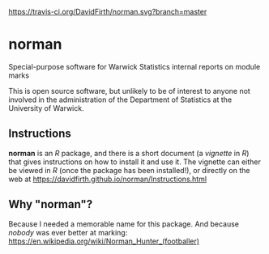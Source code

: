 https://travis-ci.org/DavidFirth/norman.svg?branch=master
# norman
Special-purpose software for Warwick Statistics internal reports on module marks

This is open source software, but unlikely to be of interest to anyone not involved 
in the administration of the Department of Statistics at the University of Warwick.

## Instructions

**norman** is an _R_ package, and there is a short document (a _vignette_ in _R_) that gives instructions on how to 
install it and use it.  The vignette can either be viewed in _R_ (once the package
has been installed!), or directly on the web at 
https://davidfirth.github.io/norman/Instructions.html

## Why "norman"?

Because I needed a memorable name for this package.  And because _nobody_ was ever 
better at marking: 
https://en.wikipedia.org/wiki/Norman_Hunter_(footballer)
